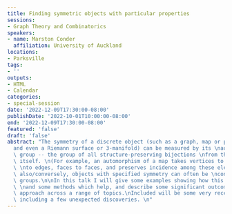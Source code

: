 ```yaml
---
title: Finding symmetric objects with particular properties
sessions:
- Graph Theory and Combinatorics
speakers:
- name: Marston Conder
  affiliation: University of Auckland
locations:
- Parksville
tags:
- ''
outputs:
- HTML
- Calendar
categories:
- special-session
date: '2022-12-09T17:30:00-08:00'
publishDate: '2022-10-01T10:00:00-08:00'
end: '2022-12-09T17:30:00-08:00'
featured: 'false'
draft: 'false'
abstract: "The symmetry of a discrete object (such as a graph, map or polytope, \n\
  and even a Riemann surface or 3-manifold) can be measured by its \nautomorphism\
  \ group -- the group of all structure-preserving bijections \nfrom the object to\
  \ itself. \n(For example, an automorphism of a map takes vertices to vertices, edges\
  \ \nto edges, faces to faces, and preserves incidence among these elements.)\nBut\
  \ also/conversely, objects with specified symmetry can often be \nconstructed from\
  \ groups.\n\nIn this talk I will give some examples showing how this is possible,\
  \ \nand some methods which help, and describe some significant outcomes \nof this\
  \ approach across a range of topics.\nIncluded will be some very recent developments,\
  \ including a few unexpected discoveries. \n"
---
```

